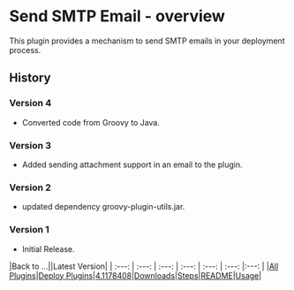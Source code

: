 # Send SMTP Email - overview

This plugin provides a mechanism to send SMTP emails in your deployment process.

## History

### Version 4

* Converted code from Groovy to Java.

### Version 3

* Added sending attachment support in an email to the plugin.

### Version 2

* updated dependency groovy-plugin-utils.jar.

### Version 1

* Initial Release.


|Back to ...||Latest Version|
| :---: | :---: | :---: | :---: | :---: | :---: |:---: |
|[All Plugins](../../index.md)|[Deploy Plugins](../README.md)|[4.1178408](https://raw.githubusercontent.com/UrbanCode/IBM-UCD-PLUGINS/main/files/Send-SMTP-Email/devops-deploy-Send-SMTP-Email-4.1178408.zip)|[Downloads](downloads.md)|[Steps](steps.md)|[README](README.md)|[Usage](usage.md)|
